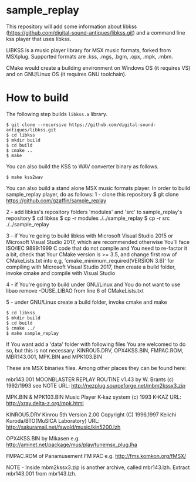 # sample_replay
This repository will add some information about libkss (https://github.com/digital-sound-antiques/libkss.git)
and a command line kss player that uses libkss.

LIBKSS is a music player library for MSX music formats, forked from MSXplug.
Supported formats are .kss, .mgs, .bgm, .opx, .mpk, .mbm.

CMake would create a building environment on Windows OS (it requires VS) and on GNU/Linux OS (it requires GNU toolchain).

# How to build

The following step builds `libkss.a` library.

```
$ git clone --recursive https://github.com/digital-sound-antiques/libkss.git
$ cd libkss
$ mkdir build
$ cd build
$ cmake ..
$ make
```

You can also build the KSS to WAV converter binary as follows.

```
$ make kss2wav
```

You can also build a stand alone MSX music formats player.
In order to build sample_replay player, do as follows:
1 - clone this repository
$ git clone https://github.com/gzaffin/sample_replay

2 - add libkss's repository folders 'modules' and 'src' to sample_replay's repository
$ cd libkss
$ cp -r modules ./../sample_replay
$ cp -r src ./../sample_replay

3 - if You're going to build libkss with Microsoft Visual Studio 2015 or Microsoft Visual Studio 2017, which are recommended otherwise You'll face ISO/IEC 9899:1999 C code that do not compile and You need to re-factor it a bit, check that Your CMake version is >= 3.5, and change first row of CMakeLists.txt into e,g, 'cmake_minimum_required(VERSION 3.6)' for compiling with Microsoft Visual Studio 2017, then create a build folder, invoke cmake and compile with Visual Studio

4 - if You're going to build under GNU/Linux and You do not want to use libao remove -DUSE_LIBAO from line 6 of CMakeLists.txt

5 - under GNU/Linux create a build folder, invoke cmake and make

```
$ cd libkss
$ mkdir build
$ cd build
$ cmake ../
$ make sample_replay
```

If You want add a 'data' folder with following files You are welcomed to do so, but this is not necessary: 
KINROU5.DRV, OPX4KSS.BIN, FMPAC.ROM, MBR143.001, MPK.BIN and MPK103.BIN

These are MSX binaries files. Among other places they can be found here:

mbr143.001 MOONBLASTER REPLAY ROUTINE v1.43 by W. Brants (c) 1992/1993 see NOTE URL: http://nezplug.sourceforge.net/mbm2kssx3.zip

MPK.BIN & MPK103.BIN Music Player K-kaz system (c) 1993 K-KAZ URL: http://xray.delta-z.org/mpk.html 

KINROU5.DRV Kinrou 5th Version 2.00 Copyright (C) 1996,1997 Keiichi Kuroda/BTO(MuSICA Laboratory) URL: http://sakuramail.net/fswold/music/kin5200.lzh

OPX4KSS.BIN by Mikasen e.g. http://aminet.net/package/mus/play/tunemsx_plug.lha 

FMPAC.ROM of Panamusement FM PAC e.g. http://fms.komkon.org/fMSX/ 

NOTE - Inside mbm2kssx3.zip is another archive, called mbr143.lzh. Extract mbr143.001 from mbr143.lzh. 


